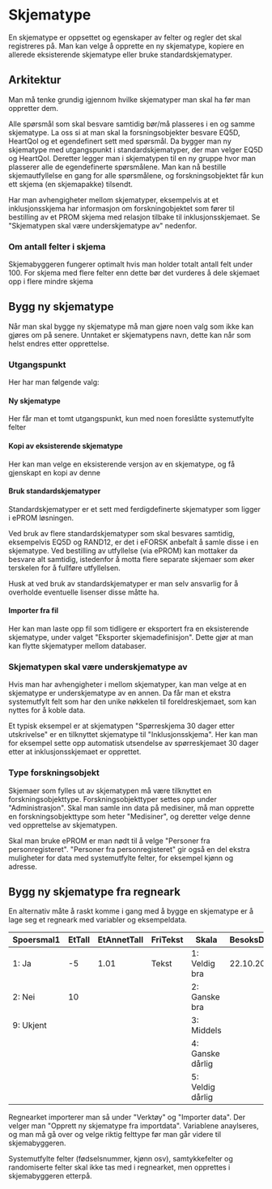 # Skjematype

En skjematype er oppsettet og egenskaper av felter og regler det skal registreres på. 
Man kan velge å opprette en ny skjematype, kopiere en allerede eksisterende skjematype eller bruke standardskjematyper.

## Arkitektur

Man må tenke grundig igjennom hvilke skjematyper man skal ha før man oppretter dem. 

Alle spørsmål som skal besvare samtidig bør/må plasseres i en og samme skjematype. La oss si at man skal la forsningsobjekter besvare EQ5D, HeartQol og et egendefinert sett med spørsmål. Da bygger man ny skjematype med utgangspunkt i standardskjematyper, der man velger EQ5D og HeartQol. Deretter legger man i skjematypen til en ny gruppe hvor man plasserer alle de egendefinerte spørsmålene. Man kan nå bestille skjemautfyllelse en gang for alle spørsmålene, og forskningsobjektet får kun ett skjema (en skjemapakke) tilsendt.

Har man avhengigheter mellom skjematyper, eksempelvis at et inklusjonsskjema har informasjon om forskningobjektet som fører til bestilling av et PROM skjema med relasjon tilbake til inklusjonsskjemaet. Se "Skjematypen skal være underskjematype av" nedenfor.

### Om antall felter i skjema
Skjemabyggeren fungerer optimalt hvis man holder totalt antall felt under 100. For skjema med flere felter enn dette bør det vurderes å dele skjemaet opp i flere mindre skjema

## Bygg ny skjematype

Når man skal bygge ny skjematype må man gjøre noen valg som ikke kan gjøres om på senere. Unntaket er skjematypens navn, dette kan når som helst endres etter opprettelse.

### Utgangspunkt

Her har man følgende valg:

#### Ny skjematype
Her får man et tomt utgangspunkt, kun med noen foreslåtte systemutfylte felter

#### Kopi av eksisterende skjematype
Her kan man velge en eksisterende versjon av en skjematype, og få gjenskapt en kopi av denne

#### Bruk standardskjematyper
Standardskjematyper er et sett med ferdigdefinerte skjematyper som ligger i ePROM løsningen.

Ved bruk av flere standardskjematyper som skal besvares samtidig, eksempelvis EQ5D og RAND12, er det i eFORSK anbefalt å samle disse i en skjematype. Ved bestilling av utfyllelse (via ePROM) kan mottaker da besvare alt samtidig, istedenfor å motta flere separate skjemaer som øker terskelen for å fullføre utfyllelsen.

Husk at ved bruk av standardskjematyper er man selv ansvarlig for å overholde eventuelle lisenser disse måtte ha.

#### Importer fra fil
Her kan man laste opp fil som tidligere er eksportert fra en eksisterende skjematype, under valget "Eksporter skjemadefinisjon". Dette gjør at man kan flytte skjematyper mellom databaser.

### Skjematypen skal være underskjematype av

Hvis man har avhengigheter i mellom skjematyper, kan man velge at en skjematype er underskjematype av en annen. Da får man et ekstra systemutfylt felt som har den unike nøkkelen til foreldreskjemaet, som kan nyttes for å koble data. 

Et typisk eksempel er at skjematypen "Spørreskjema 30 dager etter utskrivelse" er en tilknyttet skjematype til "Inklusjonsskjema". Her kan man for eksempel sette opp automatisk utsendelse av spørreskjemaet 30 dager etter at inklusjonsskjemaet er opprettet.

### Type forskningsobjekt

Skjemaer som fylles ut av skjematypen må være tilknyttet en forskningsobjekttype. Forskningsobjekttyper settes opp under "Administrasjon". Skal man samle inn data på medisiner, må man opprette en forskningsobjekttype som heter "Medisiner", og deretter velge denne ved opprettelse av skjematypen. 

Skal man bruke ePROM er man nødt til å velge "Personer fra personregisteret". "Personer fra personregisteret" gir også en del ekstra muligheter for data med systemutfylte felter, for eksempel kjønn og adresse.

## Bygg ny skjematype fra regneark

En alternativ måte å raskt komme i gang med å bygge en skjematype er å lage seg et regneark med variabler og eksempeldata.

| Spoersmal1 |	EtTall |	EtAnnetTall |	FriTekst |	Skala |	BesoksDato |
| -- |	-- |	-- |	-- |	-- |	-- |
| 1: Ja	| -5	| 1.01 | Tekst| 	1: Veldig bra| 	22.10.2019 |
| 2: Nei	| 10	| | 	|	2: Ganske bra	| |
| 9: Ukjent  | | | 	|		3: Middels	
| | | | | 			4: Ganske dårlig	| |
| | | | | 				5: Veldig dårlig	| |

Regnearket importerer man så under "Verktøy" og "Importer data". Der velger man "Opprett ny skjematype fra importdata". Variablene anaylseres, og man må gå over og velge riktig felttype før man går videre til skjemabyggeren.

Systemutfylte felter (fødselsnummer, kjønn osv), samtykkefelter og randomiserte felter skal ikke tas med i regnearket, men opprettes i skjemabyggeren etterpå.
